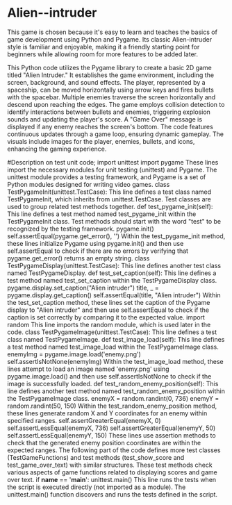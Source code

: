 # Alien--intruder
This game is chosen because it's easy to learn and teaches the basics of game development using Python and Pygame. Its classic Alien-intruder
style is familiar and enjoyable, making it a friendly starting point for beginners while allowing room for more features to be added later.

This Python code utilizes the Pygame library to create a basic 2D game titled "Alien Intruder." It establishes the game environment, including the screen,
background, and sound effects. The player, represented by a spaceship, can be moved horizontally using arrow keys and fires bullets with the spacebar.
Multiple enemies traverse the screen horizontally and descend upon reaching the edges. The game employs collision detection to identify interactions between bullets
and enemies, triggering explosion sounds and updating the player's score. A "Game Over" message is displayed if any enemy reaches the screen's bottom. 
The code features continuous updates through a game loop, ensuring dynamic gameplay. The visuals include images for the player, enemies, bullets, and icons,
enhancing the gaming experience. 

#Description on test unit code;
import unittest
import pygame
These lines import the necessary modules for unit testing (unittest) and Pygame. The unittest module provides a testing framework, and Pygame is a set of Python modules designed for writing video games.
class TestPygameInit(unittest.TestCase):
This line defines a test class named TestPygameInit, which inherits from unittest.TestCase. Test classes are used to group related test methods together.
 def test_pygame_init(self):
This line defines a test method named test_pygame_init within the TestPygameInit class. Test methods should start with the word "test" to be recognized by the testing framework.
     pygame.init()
     self.assertEqual(pygame.get_error(), '')
Within the test_pygame_init method, these lines initialize Pygame using pygame.init() and then use self.assertEqual to check if there are no errors by verifying that pygame.get_error() returns an empty string.
class TestPygameDisplay(unittest.TestCase):
This line defines another test class named TestPygameDisplay.
 def test_set_caption(self):
This line defines a test method named test_set_caption within the TestPygameDisplay class.
     pygame.display.set_caption("Alien intruder")
     title, _ = pygame.display.get_caption()
     self.assertEqual(title, "Alien intruder")
Within the test_set_caption method, these lines set the caption of the Pygame display to "Alien intruder" and then use self.assertEqual to check if the caption is set correctly by comparing it to the expected value.
     import random
This line imports the random module, which is used later in the code.
class TestPygameImage(unittest.TestCase):
This line defines a test class named TestPygameImage.
 def test_image_load(self):
This line defines a test method named test_image_load within the TestPygameImage class.
    enemyImg = pygame.image.load('enemy.png')
    self.assertIsNotNone(enemyImg)
Within the test_image_load method, these lines attempt to load an image named 'enemy.png' using pygame.image.load() and then use self.assertIsNotNone to check if the image is successfully loaded.
def test_random_enemy_position(self):
This line defines another test method named test_random_enemy_position within the TestPygameImage class.
   enemyX = random.randint(0, 736)
   enemyY = random.randint(50, 150)
Within the test_random_enemy_position method, these lines generate random X and Y coordinates for an enemy within specified ranges.
   self.assertGreaterEqual(enemyX, 0)
   self.assertLessEqual(enemyX, 736)
   self.assertGreaterEqual(enemyY, 50)
   self.assertLessEqual(enemyY, 150)
These lines use assertion methods to check that the generated enemy position coordinates are within the expected ranges.
The following part of the code defines more test classes (TestGameFunctions) and test methods (test_show_score and test_game_over_text) with similar structures. These test methods check various aspects of game functions related to displaying scores and game over text.
if __name__ == '__main__':
 unittest.main()
This line runs the tests when the script is executed directly (not imported as a module). The unittest.main() function discovers and runs the tests defined in the script.
